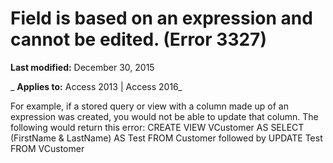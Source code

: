 
# Field <name> is based on an expression and cannot be edited. (Error 3327)

 **Last modified:** December 30, 2015

 _ **Applies to:** Access 2013 | Access 2016_

For example, if a stored query or view with a column made up of an expression was created, you would not be able to update that column. The following would return this error: CREATE VIEW VCustomer AS SELECT (FirstName &amp; LastName) AS Test FROM Customer followed by UPDATE Test FROM VCustomer

